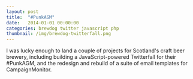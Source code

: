 ```yaml
---
layout: post
title:  "#PunkAGM"
date:   2014-01-01 00:00:00
categories: brewdog twitter javascript php
thumbnail: /img/brewdog-twitterfall.png
---
```


I was lucky enough to land a couple of projects for Scotland's craft beer brewery, including building a JavaScript-powered Twitterfall for their #PunkAGM, and the redesign and rebuild of a suite of email templates for CampaignMonitor.